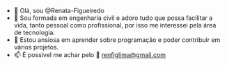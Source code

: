 - 👋 Olá, sou @Renata-Figueiredo
- 👀 Sou formada em engenharia civil e adoro tudo que possa facilitar a vida, tanto pessoal como profissional, por isso me interessei pela área de tecnologia.
- 🌱 Estou ansiosa em aprender sobre programação e poder contribuir em vários projetos.
- 📫 É possível me achar pelo  :e-mail: renfiglima@gmail.com
                

<!---
Renata-Figueiredo/Renata-Figueiredo is a ✨ special ✨ repository because its `README.md` (this file) appears on your GitHub profile.
You can click the Preview link to take a look at your changes.
--->
